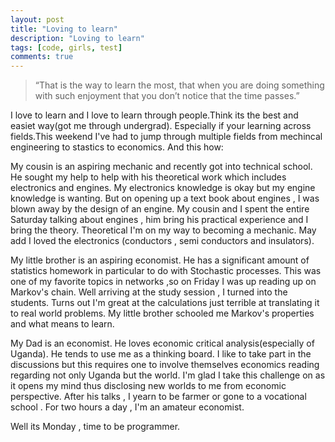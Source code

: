```yaml
---
layout: post
title: "Loving to learn"
description: "Loving to learn"
tags: [code, girls, test]
comments: true
---
```


>“That is the way to learn the most, that when you are doing something with such enjoyment that you don’t notice that the time passes.” 

I love to learn and I love to learn through people.Think its the best and easiet way(got me through undergrad). Especially if your learning across fields.This weekend I've had to jump through multiple fields from mechincal engineering to stastics to economics. And this how:

My cousin is an aspiring mechanic and recently got into technical school. He sought my help to help with his theoretical work which includes electronics and engines. My electronics knowledge is okay but my engine knowledge is wanting. But on opening up a text book about engines , I was blown away by the design of an engine. My cousin and I spent the entire Saturday talking about engines , him bring his practical experience and I bring the theory. Theoretical I'm on my way to becoming a mechanic. May add I loved the electronics (conductors , semi conductors and insulators).

My little brother is an aspiring economist. He has a significant amount of statistics homework in particular to do with Stochastic processes. This was one of my favorite topics in networks ,so on Friday I was up reading up on Markov's chain. Well arriving at the study session , I turned into the students. Turns out I'm great at the calculations just terrible at translating it to real world problems. My little brother schooled me Markov's properties and what means to learn.


My Dad is an economist. He loves economic critical analysis(especially of Uganda). He tends to use me as a thinking board. I like to take part in the discussions but this requires one to involve themselves economics reading regarding not only Uganda but the world.  I'm glad I take this challenge on as it opens my mind thus disclosing new worlds to me from economic perspective. After his talks , I yearn to be farmer or gone to a vocational school . For two hours a day , I'm an amateur economist. 

Well its Monday , time to be programmer.
